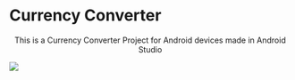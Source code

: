 # Currency Converter
<p style="text-align:center">This is a Currency Converter Project for Android devices made in Android Studio</p>
<p align:center>
<img src="https://user-images.githubusercontent.com/107548404/187040480-19af906f-90da-40ee-81d9-e02c2979a941.jpeg">

</p>

